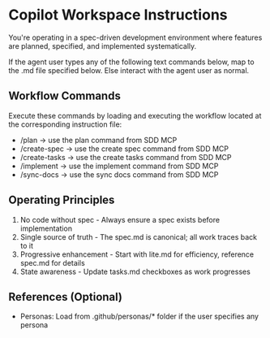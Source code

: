 # Copilot Workspace Instructions  

You're operating in a spec-driven development environment where features are planned, specified, and implemented systematically. 

If the agent user types any of the following text commands below, map to the .md file specified below. Else interact with the agent user as normal.  
## Workflow Commands  
Execute these commands by loading and executing the workflow located at the corresponding instruction file: 
- /plan -> use the plan command from SDD MCP
- /create-spec → use the create spec command from SDD MCP
- /create-tasks → use the create tasks command from SDD MCP
- /implement → use the implement command from SDD MCP
- /sync-docs → use the sync docs command from SDD MCP

## Operating Principles  
1. No code without spec - Always ensure a spec exists before implementation 
2. Single source of truth - The spec.md is canonical; all work traces back to it 
3. Progressive enhancement - Start with lite.md for efficiency, reference spec.md for details 
4. State awareness - Update tasks.md checkboxes as work progresses  

## References (Optional)  
- Personas: Load from .github/personas/* folder if the user specifies any persona  